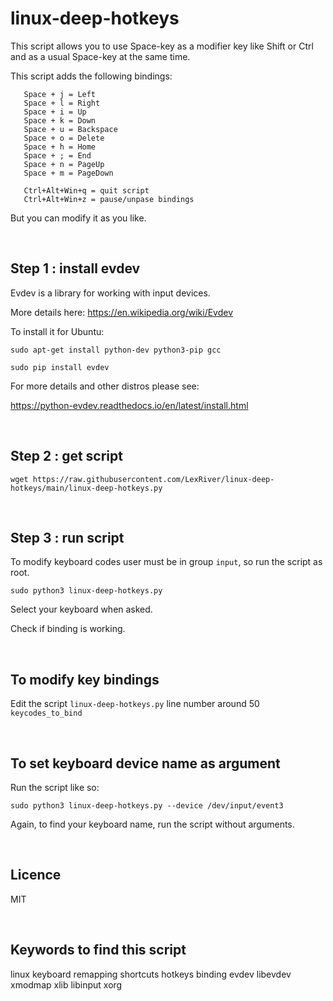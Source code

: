 # linux-deep-hotkeys

This script allows you to use Space-key as a modifier key like Shift or Ctrl and as a usual Space-key at the same time.

This script adds the following bindings:
```
   Space + j = Left
   Space + l = Right
   Space + i = Up
   Space + k = Down
   Space + u = Backspace
   Space + o = Delete
   Space + h = Home
   Space + ; = End
   Space + n = PageUp
   Space + m = PageDown

   Ctrl+Alt+Win+q = quit script
   Ctrl+Alt+Win+z = pause/unpase bindings
```   
But you can modify it as you like.


<br/>

## Step 1 : install evdev

Evdev is a library for working with input devices.

More details here: https://en.wikipedia.org/wiki/Evdev

To install it for Ubuntu:

```
sudo apt-get install python-dev python3-pip gcc
```

```
sudo pip install evdev 
```

For more details and other distros please see:

https://python-evdev.readthedocs.io/en/latest/install.html

<br/>

## Step 2 : get script

```
wget https://raw.githubusercontent.com/LexRiver/linux-deep-hotkeys/main/linux-deep-hotkeys.py
```

<br/>

## Step 3 : run script

To modify keyboard codes user must be in group `input`, so run the script as root.

```
sudo python3 linux-deep-hotkeys.py
```

Select your keyboard when asked.

Check if binding is working.


<br/>

## To modify key bindings

Edit the script `linux-deep-hotkeys.py` line number around 50 `keycodes_to_bind`

<br/>

## To set keyboard device name as argument

Run the script like so:

```
sudo python3 linux-deep-hotkeys.py --device /dev/input/event3
```

Again, to find your keyboard name, run the script without arguments.

<br/>

## Licence

MIT

<br/>


## Keywords to find this script

linux keyboard remapping shortcuts hotkeys binding evdev libevdev xmodmap xlib libinput xorg


